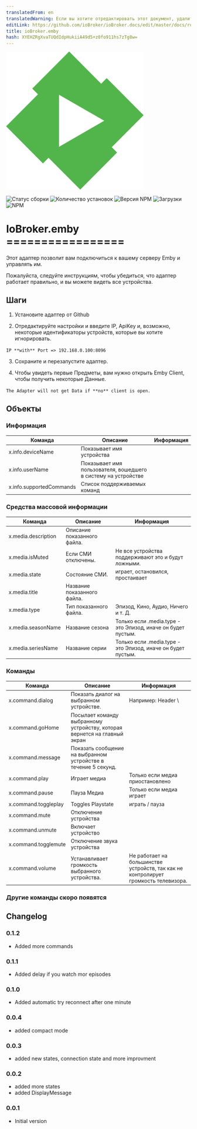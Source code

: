```yaml
---
translatedFrom: en
translatedWarning: Если вы хотите отредактировать этот документ, удалите поле «translationFrom», в противном случае этот документ будет снова автоматически переведен
editLink: https://github.com/ioBroker/ioBroker.docs/edit/master/docs/ru/adapterref/iobroker.emby/README.md
title: ioBroker.emby
hash: XYEHZRgXvaTUQdIdpHukiiA49d5+z0fo911hs7zTg8w=
---
```

![логотип](../../../en/adapterref/iobroker.emby/admin/emby.png)

![Статус сборки](https://travis-ci.org/thewhobox/ioBroker.emby.svg?branch=master)
![Количество установок](http://iobroker.live/badges/emby-stable.svg)
![Версия NPM](http://img.shields.io/npm/v/iobroker.emby.svg)
![Загрузки](https://img.shields.io/npm/dm/iobroker.emby.svg)
![NPM](https://nodei.co/npm/iobroker.emby.png?downloads=true)

# IoBroker.emby =================
Этот адаптер позволит вам подключиться к вашему серверу Emby и управлять им.

Пожалуйста, следуйте инструкциям, чтобы убедиться, что адаптер работает правильно, и вы можете видеть все устройства.

## Шаги
1. Установите адаптер от Github

2. Отредактируйте настройки и введите IP, ApiKey и, возможно, некоторые идентификаторы устройств, которые вы хотите игнорировать.

```IP **with** Port => 192.168.0.100:8096```

3. Сохраните и перезапустите адаптер.

4. Чтобы увидеть первые Предметы, вам нужно открыть Emby Client, чтобы получить некоторые Данные.

```The Adapter will not get Data if **no** client is open.```

## Объекты
### Информация
| Команда | Описание | Информация |
| ------------- | ------------- | ------------- |
| x.info.deviceName | Показывает имя устройства | |
| x.info.userName | Показывает имя пользователя, вошедшего в систему на устройстве | |
| x.info.supportedCommands | Список поддерживаемых команд | |

### Средства массовой информации
| Команда | Описание | Информация |
| ------------- | ------------- | ------------- |
| x.media.description | Описание показанного файла. | |
| x.media.isMuted | Если СМИ отключены. | Не все устройства поддерживают это и будут ложными. |
| x.media.state | Состояние СМИ. | играет, остановился, простаивает |
| x.media.title | Название показанного файла. | |
| x.media.type | Тип показанного файла. | Эпизод, Кино, Аудио, Ничего и т. Д. |
| x.media.seasonName | Название сезона | Только если .media.type - это Эпизод, иначе он будет пустым. |
| x.media.seriesName | Название серии | Только если .media.type - это Эпизод, иначе он будет пустым. |

### Команды
| Команда | Описание | Информация |
| ------------- | ------------- | ------------- |
| x.command.dialog | Показать диалог на выбранном устройстве. | Например: Header \ | Некоторый текст (если заголовок не указан, ioBroker будет Header) |
| x.command.goHome | Посылает команду выбранному устройству, которая вернется на главный экран | |
| x.command.message | Показать сообщение на выбранном устройстве в течение 5 секунд. | |
| x.command.play | Играет медиа | Только если медиа приостановлено |
| x.command.pause | Пауза Медиа | Только если медиа играет |
| x.command.toggleplay | Toggles Playstate | играть / пауза |
| x.command.mute | Отключение устройства | |
| x.command.unmute | Включает устройство | |
| x.command.togglemute | Отключение звука устройства | |
| x.command.volume | Устанавливает громкость выбранного устройства. | Не работает на большинстве устройств, так как не контролирует громкость телевизора. |

### Другие команды скоро появятся

## Changelog

### 0.1.2
* Added more commands

### 0.1.1
* Added delay if you watch mor episodes

### 0.1.0
* Added automatic try reconnect after one minute

### 0.0.4
* added compact mode

### 0.0.3
* added new states, connection state and more improvment


### 0.0.2
* added more states
* added DisplayMessage

### 0.0.1
* Initial version